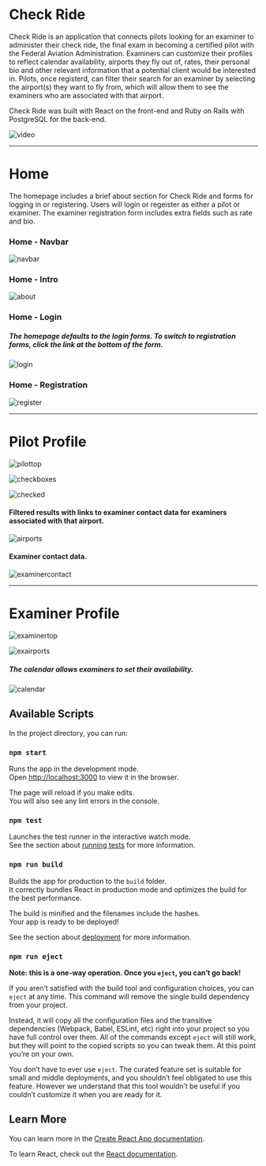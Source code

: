 # Check Ride

Check Ride is an application that connects pilots looking for an examiner to administer their check ride, the final exam in becoming a certified pilot with the Federal Aviation Administration. Examiners can customize their profiles to reflect calendar availability, airports they fly out of, rates, their personal bio and other relevant information that a potential client would be interested in. Pilots, once registerd, can filter their search for an examiner by selecting the airport(s) they want to fly from, which will allow them to see the examiners who are associated with that airport.

Check Ride was built with React on the front-end and Ruby on Rails with PostgreSQL for the back-end.

![video](https://youtu.be/C3CM3GsqGgs)

---

# Home

The homepage includes a brief about section for Check Ride and forms for logging in or registering. Users will login or regeister as either a pilot or examiner. The examiner registration form includes extra fields such as rate and bio.

### Home - Navbar

![navbar](screenshots/navbar.png)

### Home - Intro

![about](screenshots/intro.png)

### Home - Login

##### The homepage defaults to the login forms. To switch to registration forms, click the link at the bottom of the form.

![login](screenshots/login.png)

### Home - Registration

![register](screenshots/Register.png)

---

# Pilot Profile

![pilottop](screenshots/piProfileTop.png)

![checkboxes](screenshots/checkboxes.png)

![checked](screenshots/checkedairports.png)

#### Filtered results with links to examiner contact data for examiners associated with that airport.
![airports](screenshots/airports.png)

#### Examiner contact data. 
![examinercontact](screenshots/examinercontact.png)

---

# Examiner Profile

![examinertop](screenshots/exprofiletop.png)

![exairports](screenshots/exprofileairports.png)

##### The calendar allows examiners to set their availability.
![calendar](screenshots/calendar.png)

## Available Scripts

In the project directory, you can run:

### `npm start`

Runs the app in the development mode.<br>
Open [http://localhost:3000](http://localhost:3000) to view it in the browser.

The page will reload if you make edits.<br>
You will also see any lint errors in the console.

### `npm test`

Launches the test runner in the interactive watch mode.<br>
See the section about [running tests](https://facebook.github.io/create-react-app/docs/running-tests) for more information.

### `npm run build`

Builds the app for production to the `build` folder.<br>
It correctly bundles React in production mode and optimizes the build for the best performance.

The build is minified and the filenames include the hashes.<br>
Your app is ready to be deployed!

See the section about [deployment](https://facebook.github.io/create-react-app/docs/deployment) for more information.

### `npm run eject`

**Note: this is a one-way operation. Once you `eject`, you can’t go back!**

If you aren’t satisfied with the build tool and configuration choices, you can `eject` at any time. This command will remove the single build dependency from your project.

Instead, it will copy all the configuration files and the transitive dependencies (Webpack, Babel, ESLint, etc) right into your project so you have full control over them. All of the commands except `eject` will still work, but they will point to the copied scripts so you can tweak them. At this point you’re on your own.

You don’t have to ever use `eject`. The curated feature set is suitable for small and middle deployments, and you shouldn’t feel obligated to use this feature. However we understand that this tool wouldn’t be useful if you couldn’t customize it when you are ready for it.

## Learn More

You can learn more in the [Create React App documentation](https://facebook.github.io/create-react-app/docs/getting-started).

To learn React, check out the [React documentation](https://reactjs.org/).

